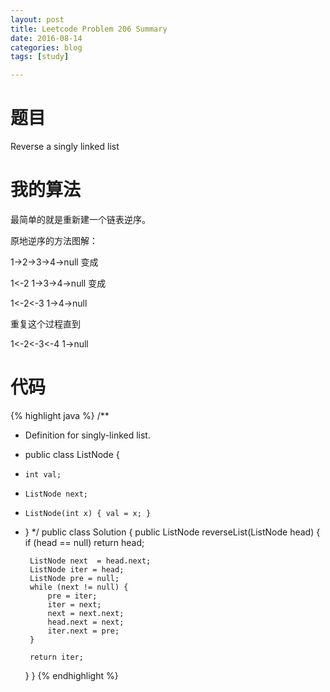 ```yaml
---
layout: post
title: Leetcode Problem 206 Summary
date: 2016-08-14
categories: blog
tags: [study]

---
```


# 题目

Reverse a singly linked list

# 我的算法

最简单的就是重新建一个链表逆序。

原地逆序的方法图解：

1->2->3->4->null 变成

1<-2 1->3->4->null 变成

1<-2<-3 1->4->null

重复这个过程直到

1<-2<-3<-4 1->null

# 代码

{% highlight java %}
/**
 * Definition for singly-linked list.
 * public class ListNode {
 *     int val;
 *     ListNode next;
 *     ListNode(int x) { val = x; }
 * }
 */
public class Solution {
    public ListNode reverseList(ListNode head) {
        if (head == null) return head;
        
        ListNode next  = head.next;
        ListNode iter = head;
        ListNode pre = null;
        while (next != null) {
            pre = iter;
            iter = next;
            next = next.next;
            head.next = next;
            iter.next = pre;
        }
        
        return iter;
    }
}
{% endhighlight %}